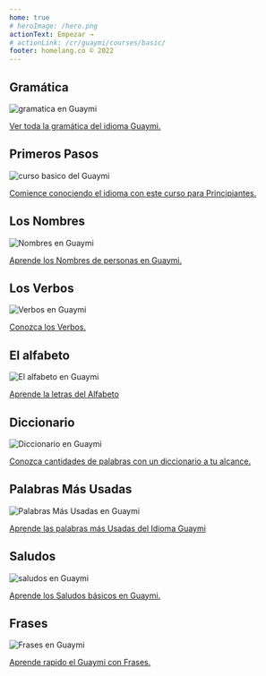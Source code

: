 ```yaml
---
home: true
# heroImage: /hero.png
actionText: Empezar →
# actionLink: /cr/guaymi/courses/basic/
footer: homelang.co © 2022  
---
```


<div class="features">
  <div class="feature">
    <h2>Gramática </h2>
    <img src="/home/grammar.jpg" alt="gramatica en Guaymi">
    <p><a href="/cr/guaymi/grammar/guide/">Ver toda la gramática del idioma Guaymi.</a></p>
  </div>
  <div class="feature">
    <h2>Primeros Pasos</h2>
    <img src="/home/courses.jpg" alt="curso basico del Guaymi">
    <p><a href="/cr/guaymi/courses/basic/">Comience conociendo el idioma con este curso para Principiantes.</a></p>
  </div>
  <div class="feature">
    <h2>Los Nombres</h2>
    <img src="/home/people.jpg" alt="Nombres en Guaymi">
    <p><a href="/cr/guaymi/vocabulary/people/">Aprende los Nombres de personas en Guaymi.</a></p>
  </div>
   <div class="feature">
    <h2>Los Verbos </h2>
    <img src="/home/verbs.png" alt="Verbos en Guaymi">
    <p><a href="/cr/guaymi/grammar/verbs/">Conozca los Verbos.</a></p>
  </div>
  <div class="feature">
    <h2>El alfabeto</h2>
    <img src="/home/alphabet.jpg" alt="El alfabeto en Guaymi">
    <p><a href="/cr/guaymi/grammar/alphabet/">Aprende la letras del Alfabeto</a></p>
  </div>
     <div class="feature">
    <h2>Diccionario</h2>
    <img src="/home/dictionary.jpg" alt="Diccionario en Guaymi">
    <p><a href="/cr/guaymi/dictionary/">Conozca cantidades de palabras con un diccionario a tu alcance.</a></p>
  </div>
  <div class="feature">
    <h2>Palabras Más Usadas</h2>
    <img src="/home/more_used.jpg" alt="Palabras Más Usadas en Guaymi">
    <p><a href="/cr/guaymi/vocabulary/more_used/">Aprende las palabras más Usadas del Idioma Guaymi</a></p>
  </div>
    <div class="feature">
    <h2>Saludos</h2>
    <img src="/home/greetings.jpg" alt="saludos en Guaymi">
    <p><a href="/cr/guaymi/vocabulary/greetings/">Aprende los Saludos básicos en Guaymi.</a></p>
  </div>
   <div class="feature">
    <h2>Frases</h2>
    <img src="/home/phrases.jpg" alt="Frases en Guaymi">
    <p><a href="/cr/guaymi/vocabulary/phrases/">Aprende rapido el Guaymi con Frases.</a></p>
  </div>
</div>

<!-- <counter/> -->